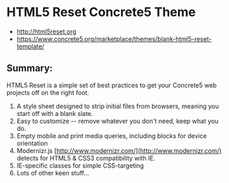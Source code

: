 #  HTML5 Reset Concrete5 Theme 

- http://html5reset.org
- https://www.concrete5.org/marketplace/themes/blank-html5-reset-template/

## Summary:

HTML5 Reset is a simple set of best practices to get your Concrete5 web projects off on the right foot.

1. A style sheet designed to strip initial files from browsers, meaning you start off with a blank slate.
2. Easy to customize -- remove whatever you don't need, keep what you do.
5. Empty mobile and print media queries, including blocks for device orientation
6. Modernizr.js [http://www.modernizr.com/](http://www.modernizr.com/) detects for HTML5 & CSS3 compatibility with IE.
7. IE-specific classes for simple CSS-targeting
9. Lots of other keen stuff...